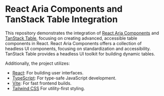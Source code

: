 # React Aria Components and TanStack Table Integration

This repository demonstrates the integration of [React Aria Components](https://react-spectrum.adobe.com/react-aria/index.html) and [TanStack Table](https://tanstack.com/table/v8), focusing on creating advanced, accessible table components in React. React Aria Components offers a collection of headless UI components, focusing on standardization and accessibility. TanStack Table provides a headless UI toolkit for building dynamic tables.

Additionally, the project utilizes:

- [React](https://react.dev/): For building user interfaces.
- [TypeScript](https://www.typescriptlang.org/): For type-safe JavaScript development.
- [Vite](https://vitejs.dev/): For fast frontend builds.
- [Tailwind CSS](https://tailwindcss.com/) For utility-first styling.
